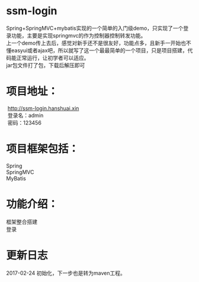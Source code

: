 # ssm-login

Spring+SpringMVC+mybatis实现的一个简单的入门级demo，只实现了一个登录功能，主要是实现springmvc的作为控制器控制转发功能。<br/>上一个demo传上去后，感觉对新手还不是很友好，功能点多，且新手一开始也不懂easyui或者ajax吧，所以就写了这一个最最简单的一个项目，只是项目搭建，代码能正常运行，让初学者可以适应。<br/>jar包文件打了包，下载后解压即可<br/>

# 项目地址：<br/>
  http://ssm-login.hanshuai.xin<br/>
  登录名：admin<br/>
  密码：123456<br/>
  
# 项目框架包括：<br/>
Spring<br/>
SpringMVC<br/>
MyBatis<br/>

# 功能介绍：<br/>
框架整合搭建<br/>
登录<br/>

# 更新日志<br/>
  2017-02-24 初始化，下一步也是转为maven工程。<br/>
  
